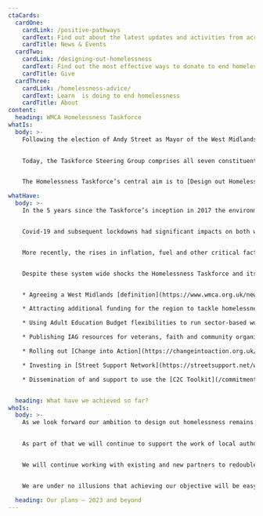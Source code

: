 ```yaml
---
ctaCards:
  cardOne:
    cardLink: /positive-pathways
    cardText: Find out about the latest updates and activities from across the Network
    cardTitle: News & Events
  cardTwo:
    cardLink: /designing-out-homelessness
    cardText: Find out the most effective ways to donate to end homelessness
    cardTitle: Give
  cardThree:
    cardLink: /homelessness-advice/
    cardText: Learn  is doing to end homelessness
    cardTitle: About
content:
  heading: WMCA Homelessness Taskforce
whatIs:
  body: >-
    Following the election of Andy Street as Mayor of the West Midlands in 2017, the Homelessness Taskforce was established with a commitment to bring together organisations, people and resources to tackle homelessness. 

    
    Today, the Taskforce Steering Group comprises all seven constituent local authorities, key public sector agencies, voluntary and community sector organisations and representation from the business community. In addition, there is a Members Advisory Group made up of Cabinet Members with responsibility for homelessness from each of the seven constituent authorities, bolstering political leadership and accountability.


    The Homelessness Taskforce’s central aim is to [Design out Homelessness](/designing-out-homelessness), in all its forms, by identifying gaps in strategies, policies, procedures, laws, structures, systems and relationships that either cause or fail to prevent homelessness. The purpose of the Taskforce has been to identify conditions for systems change by addressing these gaps.

whatHave:
  body: >-
    In the 5 years since the Taskforce’s inception in 2017 the environment in which we have been working has changed dramatically and the pressures on households and services has increased.  


    Covid-19 and subsequent lockdowns had significant impacts on both what organisations were focused on and how they worked to tackle emerging challenges. During the periods of lockdown and restricted social contact we continued to support partners to deliver outcomes for households at risk of homelessness. We also captured learning from the region’s collective response to the Everyone In initiative and analysed how practice and systems had adapted in positive ways to help overcome the significant challenges presented by Covid – 19. 


    More recently, the rises in inflation, fuel and other critical factors have contributed to creating a cost of living crisis that we are still in the midst of; and crucially are yet to see the full impact of.  


    Despite these system wide shocks the Homelessness Taskforce and its partners have continued delivering the Taskforce’s ‘plan on a page’,  making  significant contributions to our ambition of Designing out Homelessness across the region. A few examples of our joint work include:


    * Agreeing a West Midlands [definition](https://www.wmca.org.uk/news/west-midlands-becomes-first-region-to-re-define-affordable-housing/) of what affordable housing is - one that reflects local incomes both from work and benefits to maximise the level of affordable housing within developments

    * Attracting additional funding for the region to tackle homelessness through the Rough Sleeping Initiative (RSI), Rough Sleeping Accommodation Programme (RSAP) and Housing First

    * Using Adult Education Budget flexibilities to run sector-based work academies specifically for roles in homelessness, focusing on transferable skills for available jobs​

    * Publishing IAG resources for veterans, faith and community organisations, and businesses to maximise their impact in Designing out Homelessness

    * Rolling out [Change into Action](https://changeintoaction.org.uk/) in 6 local authority areas, supporting circa 500 individuals to move away from rough sleeping

    * Investing in [Street Support Network](https://streetsupport.net/wm) across the region

    * Dissemination of and support to use the [C2C Toolkit](/commitment-to-collaborate)


  heading: What have we achieved so far?
whoIs:
  body: >-
    As we look forward our ambition to design out homelessness remains our overarching objective.
    

    As part of that we will continue to support the work of local authorities on ending rough sleeping at the same time as we increase our efforts across all areas of homelessness. For example, by building on the early work of the Children, Families and Young People’s and Domestic Abuse Task Groups.


    We will continue working with existing and new partners to redouble our efforts to promote, encourage and embed system change across the WMCA region wherever we can. To help us do that we will be seeking out new partners and networks that might not focus on homelessness currently but that have a critical prevention contribution to make, for example building on the work we have recently started with the Children’s Services Early Help network.


    We are under no illusions that achieving our objective will be easy in the current environment but we are hopeful that the commitment of key partners to collaborate and create systemic change can be nurtured as we all seek to prevent the ultimate exclusion that is homelessness. 

  heading: Our plans – 2023 and beyond
---
```

